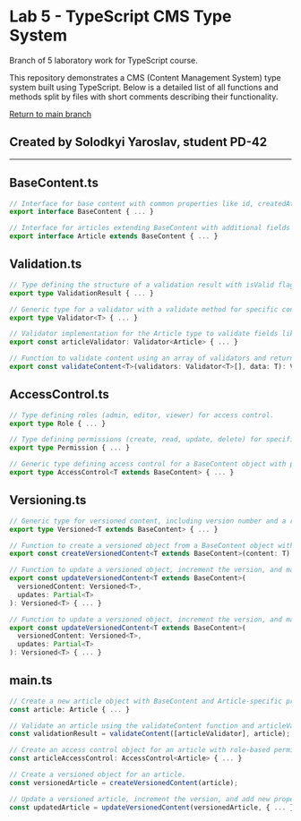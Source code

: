 # Lab 5 - TypeScript CMS Type System

Branch of 5 laboratory work for TypeScript course.

This repository demonstrates a CMS (Content Management System) type system built using TypeScript. Below is a detailed list of all functions and methods split by files with short comments describing their functionality.

[Return to main branch](https://github.com/Goodwin251/TypeScriptCourse/tree/main)

## Created by Solodkyi Yaroslav, student PD-42

___

## **BaseContent.ts**

```typescript
// Interface for base content with common properties like id, createdAt, updatedAt, and status.
export interface BaseContent { ... }
```

```typescript
// Interface for articles extending BaseContent with additional fields like title, body, author, and tags.
export interface Article extends BaseContent { ... }
```

## **Validation.ts**

```typescript
// Type defining the structure of a validation result with isValid flag and errors array.
export type ValidationResult { ... }
```

```typescript
// Generic type for a validator with a validate method for specific content types.
export type Validator<T> { ... }
```

```typescript
// Validator implementation for the Article type to validate fields like title and body.
export const articleValidator: Validator<Article> { ... }
```

```typescript
// Function to validate content using an array of validators and return a consolidated result.
export const validateContent<T>(validators: Validator<T>[], data: T): ValidationResult { ... }
```

## **AccessControl.ts**

```typescript
// Type defining roles (admin, editor, viewer) for access control.
export type Role { ... }
```

```typescript
// Type defining permissions (create, read, update, delete) for specific content statuses.
export type Permission { ... }
```

```typescript
// Generic type defining access control for a BaseContent object with permissions for statuses.
export type AccessControl<T extends BaseContent> { ... }
```

## **Versioning.ts**

```typescript
// Generic type for versioned content, including version number and a reference to the previous version.
export type Versioned<T extends BaseContent> { ... }
```

```typescript
// Function to create a versioned object from a BaseContent object with an initial version.
export const createVersionedContent<T extends BaseContent>(content: T): Versioned<T> { ... }
```

```typescript
// Function to update a versioned object, increment the version, and maintain a reference to the previous version.
export const updateVersionedContent<T extends BaseContent>(
  versionedContent: Versioned<T>,
  updates: Partial<T>
): Versioned<T> { ... }
```

```typescript
// Function to update a versioned object, increment the version, and maintain a reference to the previous version.
export const updateVersionedContent<T extends BaseContent>(
  versionedContent: Versioned<T>,
  updates: Partial<T>
): Versioned<T> { ... }
```

## **main.ts**

```typescript
// Create a new article object with BaseContent and Article-specific properties.
const article: Article { ... }
```

```typescript
// Validate an article using the validateContent function and articleValidator.
const validationResult = validateContent([articleValidator], article);
```

```typescript
// Create an access control object for an article with role-based permissions.
const articleAccessControl: AccessControl<Article> { ... }
```

```typescript
// Create a versioned object for an article.
const versionedArticle = createVersionedContent(article);
```

```typescript
// Update a versioned article, increment the version, and add new properties.
const updatedArticle = updateVersionedContent(versionedArticle, { ... });
```
